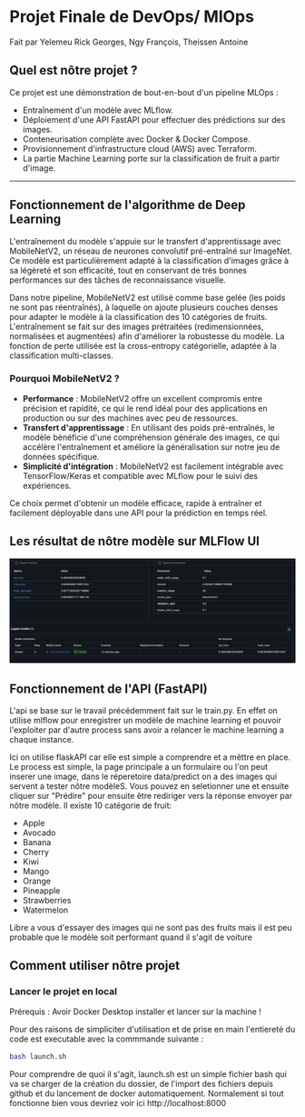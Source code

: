 # Projet Finale de DevOps/ MlOps
Fait par Yelemeu Rick Georges, Ngy François, Theissen Antoine

## Quel est nôtre projet ?

Ce projet est une démonstration de bout-en-bout d'un pipeline MLOps :
- Entraînement d'un modèle avec MLflow.
- Déploiement d'une API FastAPI pour effectuer des prédictions sur des images.
- Conteneurisation complète avec Docker & Docker Compose.
- Provisionnement d'infrastructure cloud (AWS) avec Terraform.
- La partie Machine Learning porte sur la classification de fruit a partir d'image.

---
## Fonctionnement de l'algorithme de Deep Learning

L'entraînement du modèle s'appuie sur le transfert d'apprentissage avec MobileNetV2, un réseau de neurones convolutif pré-entraîné sur ImageNet. Ce modèle est particulièrement adapté à la classification d'images grâce à sa légèreté et son efficacité, tout en conservant de très bonnes performances sur des tâches de reconnaissance visuelle.

Dans notre pipeline, MobileNetV2 est utilisé comme base gelée (les poids ne sont pas réentraînés), à laquelle on ajoute plusieurs couches denses pour adapter le modèle à la classification des 10 catégories de fruits. L'entraînement se fait sur des images prétraitées (redimensionnées, normalisées et augmentées) afin d'améliorer la robustesse du modèle. La fonction de perte utilisée est la cross-entropy catégorielle, adaptée à la classification multi-classes.

### Pourquoi MobileNetV2 ?

- **Performance** : MobileNetV2 offre un excellent compromis entre précision et rapidité, ce qui le rend idéal pour des applications en production ou sur des machines avec peu de ressources.
- **Transfert d'apprentissage** : En utilisant des poids pré-entraînés, le modèle bénéficie d'une compréhension générale des images, ce qui accélère l'entraînement et améliore la généralisation sur notre jeu de données spécifique.
- **Simplicité d'intégration** : MobileNetV2 est facilement intégrable avec TensorFlow/Keras et compatible avec MLflow pour le suivi des expériences.

Ce choix permet d'obtenir un modèle efficace, rapide à entraîner et facilement déployable dans une API pour la prédiction en temps réel.
## Les résultat de nôtre modèle sur MLFlow UI
![Texte alternatif](Accuracy.png)

## Fonctionnement de l'API (FastAPI)

L'api se base sur le travail précédemment fait sur le train.py. En effet on utilise mlflow pour enregistrer un modèle de machine learning et pouvoir l'exploiter par d'autre process sans avoir a relancer le machine learning a chaque instance.

Ici on utilise flaskAPI car elle est simple a comprendre et a mêttre en place. Le process est simple, la page principale a un formulaire ou l'on peut inserer une image, dans le réperetoire data/predict on a des images qui servent a tester nôtre modèleS. Vous pouvez en seletionner une et ensuite cliquer sur "Prédire" pour ensuite être rediriger vers la réponse envoyer par nôtre modèle. Il existe 10 catégorie de fruit:
- Apple
- Avocado
- Banana
- Cherry
- Kiwi
- Mango
- Orange
- Pineapple
- Strawberries
- Watermelon

Libre a vous d'essayer des images qui ne sont pas des fruits mais il est peu probable que le modèle soit performant quand il s'agit de voiture 


## Comment utiliser nôtre projet 


###  Lancer le projet en local
Prérequis : Avoir Docker Desktop installer et lancer sur la machine !

Pour des raisons de simpliciter d'utilisation et de prise en main l'entiereté du code est executable avec la commmande suivante :
````bash
bash launch.sh
````
Pour comprendre de quoi il s'agit, launch.sh est un simple fichier bash qui va se charger de la création du dossier, de l'import des fichiers depuis github et du lancement de docker automatiquement. Normalement si tout fonctionne bien vous devriez voir ici http://localhost:8000

